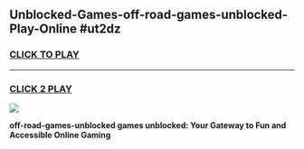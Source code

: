 
## Unblocked-Games-off-road-games-unblocked-Play-Online #ut2dz
<h3>
<a href="https://news.freeplayer.one?title=off-road-games-unblocked&ref=3">CLICK TO PLAY</a></h3>
<hr>

<h3>
<a href="https://news.freeplayer.one?title=off-road-games-unblocked&ref=3">CLICK 2 PLAY</a>
  
</h3>

<a href="https://news.freeplayer.one?title=off-road-games-unblocked&ref=3"><img src="https://clearcache.store/games.png"></a>


**off-road-games-unblocked games unblocked: Your Gateway to Fun and Accessible Online Gaming**
